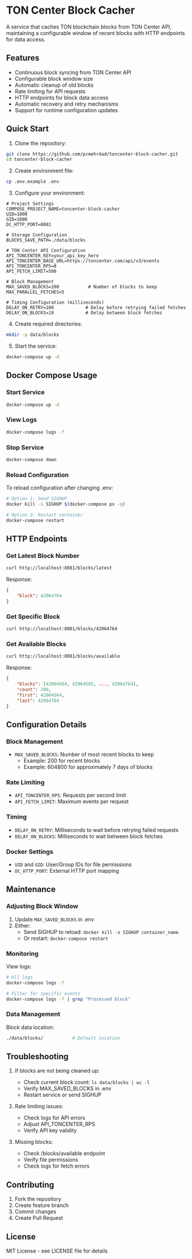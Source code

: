 # TON Center Block Cacher

A service that caches TON blockchain blocks from TON Center API, maintaining a configurable window of recent blocks with HTTP endpoints for data access.

## Features

- Continuous block syncing from TON Center API
- Configurable block window size
- Automatic cleanup of old blocks
- Rate limiting for API requests
- HTTP endpoints for block data access
- Automatic recovery and retry mechanisms
- Support for runtime configuration updates

## Quick Start

1. Clone the repository:
```bash
git clone https://github.com/pcmehrdad/toncenter-block-cacher.git
cd toncenter-block-cacher
```

2. Create environment file:
```bash
cp .env.example .env
```

3. Configure your environment:
```env
# Project Settings
COMPOSE_PROJECT_NAME=toncenter-block-cacher
UID=1000
GID=1000
DC_HTTP_PORT=8081

# Storage Configuration
BLOCKS_SAVE_PATH=./data/blocks

# TON Center API Configuration
API_TONCENTER_KEY=your_api_key_here
API_TONCENTER_BASE_URL=https://toncenter.com/api/v3/events
API_TONCENTER_RPS=8
API_FETCH_LIMIT=500

# Block Management
MAX_SAVED_BLOCKS=200           # Number of blocks to keep
MAX_PARALLEL_FETCHES=5

# Timing Configuration (milliseconds)
DELAY_ON_RETRY=100            # Delay before retrying failed fetches
DELAY_ON_BLOCKS=10            # Delay between block fetches
```

4. Create required directories:
```bash
mkdir -p data/blocks
```

5. Start the service:
```bash
docker-compose up -d
```

## Docker Compose Usage

### Start Service
```bash
docker-compose up -d
```

### View Logs
```bash
docker-compose logs -f
```

### Stop Service
```bash
docker-compose down
```

### Reload Configuration
To reload configuration after changing .env:
```bash
# Option 1: Send SIGHUP
docker kill -s SIGHUP $(docker-compose ps -q)

# Option 2: Restart container
docker-compose restart
```

## HTTP Endpoints

### Get Latest Block Number
```bash
curl http://localhost:8081/blocks/latest
```
Response:
```json
{
    "block": 42064764
}
```

### Get Specific Block
```bash
curl http://localhost:8081/blocks/42064764
```

### Get Available Blocks
```bash
curl http://localhost:8081/blocks/available
```
Response:
```json
{
    "blocks": [42064564, 42064565, ..., 42064764],
    "count": 200,
    "first": 42064564,
    "last": 42064764
}
```

## Configuration Details

### Block Management
- `MAX_SAVED_BLOCKS`: Number of most recent blocks to keep
    - Example: 200 for recent blocks
    - Example: 604800 for approximately 7 days of blocks

### Rate Limiting
- `API_TONCENTER_RPS`: Requests per second limit
- `API_FETCH_LIMIT`: Maximum events per request

### Timing
- `DELAY_ON_RETRY`: Milliseconds to wait before retrying failed requests
- `DELAY_ON_BLOCKS`: Milliseconds to wait between block fetches

### Docker Settings
- `UID` and `GID`: User/Group IDs for file permissions
- `DC_HTTP_PORT`: External HTTP port mapping

## Maintenance

### Adjusting Block Window
1. Update `MAX_SAVED_BLOCKS` in .env
2. Either:
    - Send SIGHUP to reload: `docker kill -s SIGHUP container_name`
    - Or restart: `docker-compose restart`

### Monitoring
View logs:
```bash
# All logs
docker-compose logs -f

# Filter for specific events
docker-compose logs -f | grep "Processed block"
```

### Data Management
Block data location:
```bash
./data/blocks/           # Default location
```

## Troubleshooting

1. If blocks are not being cleaned up:
    - Check current block count: `ls data/blocks | wc -l`
    - Verify MAX_SAVED_BLOCKS in .env
    - Restart service or send SIGHUP

2. Rate limiting issues:
    - Check logs for API errors
    - Adjust API_TONCENTER_RPS
    - Verify API key validity

3. Missing blocks:
    - Check /blocks/available endpoint
    - Verify file permissions
    - Check logs for fetch errors

## Contributing

1. Fork the repository
2. Create feature branch
3. Commit changes
4. Create Pull Request

## License

MIT License - see LICENSE file for details